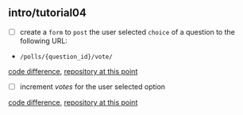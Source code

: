 ## intro/tutorial04
- [ ] create a `form` to `post` the user selected `choice` of a question
to the following URL:
 - `/polls/{question_id}/vote/`

 [code difference](https://github.com/bkmagnetron/django-tutorial-docker/commit/3d112ef42bad3772a77da876f1caa23dd0c4a905),
 [repository at this point](https://github.com/bkmagnetron/django-tutorial-docker/tree/3d112ef42bad3772a77da876f1caa23dd0c4a905)

- [ ] increment *votes* for the user selected option

 [code difference](https://github.com/bkmagnetron/django-tutorial-docker/commit/25348c9fdd0f306a3434619df64dc42bbdc05c58),
 [repository at this point](https://github.com/bkmagnetron/django-tutorial-docker/tree/25348c9fdd0f306a3434619df64dc42bbdc05c58)
